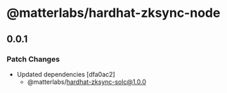 # @matterlabs/hardhat-zksync-node

## 0.0.1

### Patch Changes

- Updated dependencies [dfa0ac2]
  - @matterlabs/hardhat-zksync-solc@1.0.0
